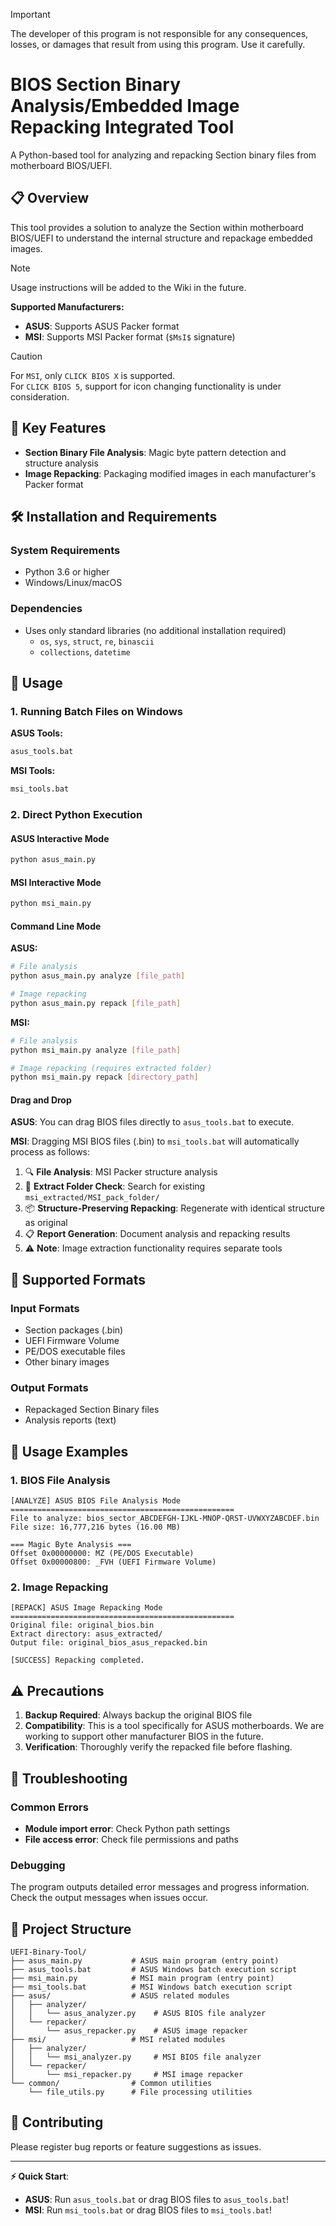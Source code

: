> [!IMPORTANT]
> The developer of this program is not responsible for any consequences, losses, or damages that result from using this program. Use it carefully.

# BIOS Section Binary Analysis/Embedded Image Repacking Integrated Tool

A Python-based tool for analyzing and repacking Section binary files from motherboard BIOS/UEFI.

## 📋 Overview

This tool provides a solution to analyze the Section within motherboard BIOS/UEFI to understand the internal structure and repackage embedded images.

> [!Note]
> Usage instructions will be added to the Wiki in the future.

**Supported Manufacturers:**
- **ASUS**: Supports ASUS Packer format
- **MSI**: Supports MSI Packer format (`$MsI$` signature)

> [!CAUTION]
> For `MSI`, only `CLICK BIOS X` is supported.<br>For `CLICK BIOS 5`, support for icon changing functionality is under consideration.

## 🚀 Key Features

- **Section Binary File Analysis**: Magic byte pattern detection and structure analysis
- **Image Repacking**: Packaging modified images in each manufacturer's Packer format

## 🛠️ Installation and Requirements

### System Requirements
- Python 3.6 or higher
- Windows/Linux/macOS

### Dependencies
- Uses only standard libraries (no additional installation required)
  - `os`, `sys`, `struct`, `re`, `binascii`
  - `collections`, `datetime`

## 🎯 Usage

### 1. Running Batch Files on Windows

**ASUS Tools:**
```bash
asus_tools.bat
```

**MSI Tools:**
```bash
msi_tools.bat
```

### 2. Direct Python Execution

#### ASUS Interactive Mode
```bash
python asus_main.py
```

#### MSI Interactive Mode
```bash
python msi_main.py
```

#### Command Line Mode

**ASUS:**
```bash
# File analysis
python asus_main.py analyze [file_path]

# Image repacking
python asus_main.py repack [file_path]
```

**MSI:**
```bash
# File analysis
python msi_main.py analyze [file_path]

# Image repacking (requires extracted folder)
python msi_main.py repack [directory_path]
```

#### Drag and Drop
**ASUS**: You can drag BIOS files directly to `asus_tools.bat` to execute.

**MSI**: Dragging MSI BIOS files (.bin) to `msi_tools.bat` will automatically process as follows:
1. 🔍 **File Analysis**: MSI Packer structure analysis
2. 📁 **Extract Folder Check**: Search for existing `msi_extracted/MSI_pack_folder/`
3. 📦 **Structure-Preserving Repacking**: Regenerate with identical structure as original
4. 📋 **Report Generation**: Document analysis and repacking results
5. ⚠️ **Note**: Image extraction functionality requires separate tools

## 🔧 Supported Formats

### Input Formats
- Section packages (.bin)
- UEFI Firmware Volume
- PE/DOS executable files
- Other binary images

### Output Formats
- Repackaged Section Binary files
- Analysis reports (text)

## 📝 Usage Examples

### 1. BIOS File Analysis
```
[ANALYZE] ASUS BIOS File Analysis Mode
==================================================
File to analyze: bios_sector_ABCDEFGH-IJKL-MNOP-QRST-UVWXYZABCDEF.bin
File size: 16,777,216 bytes (16.00 MB)

=== Magic Byte Analysis ===
Offset 0x00000000: MZ (PE/DOS Executable)
Offset 0x00000800: _FVH (UEFI Firmware Volume)
```

### 2. Image Repacking
```
[REPACK] ASUS Image Repacking Mode
==================================================
Original file: original_bios.bin
Extract directory: asus_extracted/
Output file: original_bios_asus_repacked.bin

[SUCCESS] Repacking completed.
```

## ⚠️ Precautions

1. **Backup Required**: Always backup the original BIOS file
2. **Compatibility**: This is a tool specifically for ASUS motherboards. We are working to support other manufacturer BIOS in the future.
3. **Verification**: Thoroughly verify the repacked file before flashing.

## 🐛 Troubleshooting

### Common Errors
- **Module import error**: Check Python path settings
- **File access error**: Check file permissions and paths

### Debugging
The program outputs detailed error messages and progress information. Check the output messages when issues occur.

## 📁 Project Structure

```
UEFI-Binary-Tool/
├── asus_main.py           # ASUS main program (entry point)
├── asus_tools.bat         # ASUS Windows batch execution script
├── msi_main.py            # MSI main program (entry point)
├── msi_tools.bat          # MSI Windows batch execution script
├── asus/                  # ASUS related modules
│   ├── analyzer/
│   │   └── asus_analyzer.py    # ASUS BIOS file analyzer
│   └── repacker/
│       └── asus_repacker.py    # ASUS image repacker
├── msi/                   # MSI related modules
│   ├── analyzer/
│   │   └── msi_analyzer.py     # MSI BIOS file analyzer
│   └── repacker/
│       └── msi_repacker.py     # MSI image repacker
└── common/                # Common utilities
    └── file_utils.py      # File processing utilities
```

## 🤝 Contributing

Please register bug reports or feature suggestions as issues.

---

**⚡ Quick Start**: 
- **ASUS**: Run `asus_tools.bat` or drag BIOS files to `asus_tools.bat`!
- **MSI**: Run `msi_tools.bat` or drag BIOS files to `msi_tools.bat`!
